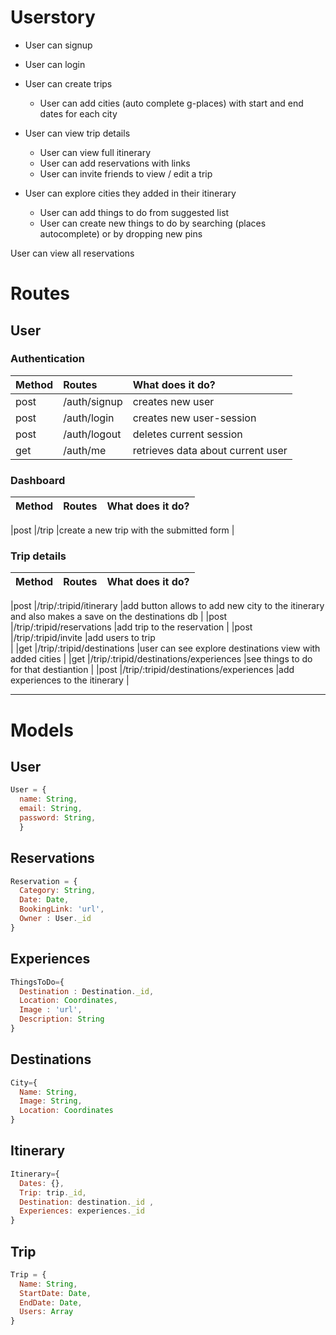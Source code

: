 # Userstory

- User can signup 
- User can login 

- User can create trips 
    - User can add cities (auto complete g-places) with start and end dates for each city 

- User can view trip details 
    - User can view full itinerary 
    - User can add reservations with links 
    - User can invite friends to view / edit a trip

- User can explore cities they added in their itinerary 
    - User can add things to do from suggested list 
    - User can create new things to do by searching (places autocomplete) or by dropping new pins

User can view all reservations 

# Routes

  ## User

  ### Authentication 

  Method    |Routes                           |What does it do?                                               |
  |:--------|:--------------------------------|:--------------------------------------------------------------|
  |post     |/auth/signup                   |creates new user                                              |
  |post     |/auth/login                    |creates new user-session                                      |
  |post     |/auth/logout                   |deletes current session                                       |
  |get      |/auth/me                       |retrieves data about current user                             |

  ### Dashboard 

  Method    |Routes                           |What does it do?                                               |
  |:--------|:--------------------------------|:--------------------------------------------------------------|
                     
  |post    |/trip             |create a new trip with the submitted form                   |

  ### Trip details

  Method    |Routes                           |What does it do?                                               |
  |:--------|:--------------------------------|:--------------------------------------------------------------|
  
  |post     |/trip/:tripid/itinerary    |add button allows to add new city to the itinerary and also makes a save on the destinations db
  |
  |post     |/trip/:tripid/reservations  |add trip to the reservation                         |
  |post     |/trip/:tripid/invite            |add users to trip                         
  |
  |get      |/trip/:tripid/destinations      |user can see explore destinations view with added cities 
  |
  |get      |/trip/:tripid/destinations/experiences |see things to do for that destiantion        |
  |post     |/trip/:tripid/destinations/experiences |add experiences to the itinerary 
  |
 
 ------------------------------------------------------------------------------
# Models

## User

```javascript
User = {
  name: String,  
  email: String, 
  password: String,
  }
```

## Reservations

```javascript
Reservation = {
  Category: String, 
  Date: Date,
  BookingLink: 'url', 
  Owner : User._id
}
```

## Experiences

```javascript
ThingsToDo={
  Destination : Destination._id,
  Location: Coordinates,
  Image : 'url',
  Description: String
}
```

## Destinations 

```javascript
City={
  Name: String,
  Image: String,
  Location: Coordinates
}
```

## Itinerary 

```javascript
Itinerary={
  Dates: {},
  Trip: trip._id,
  Destination: destination._id ,
  Experiences: experiences._id
}
```


## Trip 

```javascript
Trip = {
  Name: String,
  StartDate: Date,
  EndDate: Date,
  Users: Array
}
```




  
